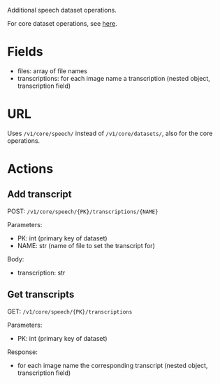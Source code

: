 Additional speech dataset operations.

For core dataset operations, see [here](datasets.md).

# Fields

  * files: array of file names
  * transcriptions: for each image name a transcription (nested object, transcription field)

# URL

Uses `/v1/core/speech/` instead of `/v1/core/datasets/`, 
also for the core operations.

# Actions

## Add transcript

POST: `/v1/core/speech/{PK}/transcriptions/{NAME}`

Parameters:

  * PK: int (primary key of dataset)
  * NAME: str (name of file to set the transcript for)

Body:

  * transcription: str

## Get transcripts

GET: `/v1/core/speech/{PK}/transcriptions`

Parameters:

  * PK: int (primary key of dataset)

Response:

  * for each image name the corresponding transcript (nested object, transcription field)
